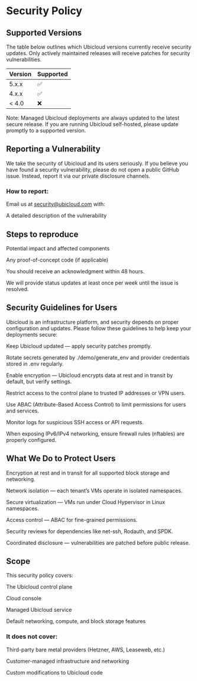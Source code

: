 # Security Policy

## Supported Versions

The table below outlines which Ubicloud versions currently receive security updates.
Only actively maintained releases will receive patches for security vulnerabilities.

| Version |	Supported |
| ------- | --------- |
| 5.x.x	  | ✅       |
| 4.x.x	  | ✅       |
| < 4.0	  | ❌       |

Note: Managed Ubicloud deployments are always updated to the latest secure release.
If you are running Ubicloud self-hosted, please update promptly to a supported version.

## Reporting a Vulnerability

We take the security of Ubicloud and its users seriously.
If you believe you have found a security vulnerability, please do not open a public GitHub issue.
Instead, report it via our private disclosure channels.

### How to report:

Email us at security@ubicloud.com with:

A detailed description of the vulnerability

## Steps to reproduce

Potential impact and affected components

Any proof-of-concept code (if applicable)

You should receive an acknowledgment within 48 hours.

We will provide status updates at least once per week until the issue is resolved.

## Security Guidelines for Users

Ubicloud is an infrastructure platform, and security depends on proper configuration and updates.
Please follow these guidelines to help keep your deployments secure:

Keep Ubicloud updated — apply security patches promptly.

Rotate secrets generated by ./demo/generate_env and provider credentials stored in .env regularly.

Enable encryption — Ubicloud encrypts data at rest and in transit by default, but verify settings.

Restrict access to the control plane to trusted IP addresses or VPN users.

Use ABAC (Attribute-Based Access Control) to limit permissions for users and services.

Monitor logs for suspicious SSH access or API requests.

When exposing IPv6/IPv4 networking, ensure firewall rules (nftables) are properly configured.

## What We Do to Protect Users

Encryption at rest and in transit for all supported block storage and networking.

Network isolation — each tenant’s VMs operate in isolated namespaces.

Secure virtualization — VMs run under Cloud Hypervisor in Linux namespaces.

Access control — ABAC for fine-grained permissions.

Security reviews for dependencies like net-ssh, Rodauth, and SPDK.

Coordinated disclosure — vulnerabilities are patched before public release.

## Scope

This security policy covers:

The Ubicloud control plane

Cloud console

Managed Ubicloud service

Default networking, compute, and block storage features

### It does not cover:

Third-party bare metal providers (Hetzner, AWS, Leaseweb, etc.)

Customer-managed infrastructure and networking

Custom modifications to Ubicloud code
